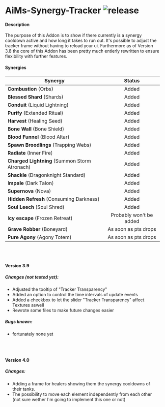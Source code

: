 ﻿# AiMs-Synergy-Tracker ![release](https://img.shields.io/badge/release-v3.9.3-yellow.svg)

#### Description
The purpose of this Addon is to show if there currently is a synergy cooldown active and how long it takes to run out.
It's possible to adjust the tracker frame without having to reload your ui.
Furthermore as of Version 3.8 the core of this Addon has been pretty much entierly rewritten to ensure flexibility with further features.


#### Synergies
| Synergy        | Status       |
| ------------- |:-------------:|
| **Combustion** (Orbs) | Added |
| **Blessed Shard** (Shards) | Added |
| **Conduit** (Liquid Lightning) | Added |
| **Purify** (Extended Ritual) | Added |
| **Harvest** (Healing Seed) | Added |
| **Bone Wall** (Bone Shield) | Added |
| **Blood Funnel** (Blood Altar) | Added |
| **Spawn Broodlings** (Trapping Webs) | Added |
| **Radiate** (Inner Fire) | Added |
| **Charged Lightning** (Summon Storm Atronach) | Added |
| **Shackle** (Dragonknight Standard) | Added |
| **Impale** (Dark Talon) | Added |
| **Supernova** (Nova) | Added |
| **Hidden Refresh** (Consuming Darkness) | Added |
| **Soul Leech** (Soul Shred) | Added |
| **Icy escape** (Frozen Retreat) | Probably won't be added |
| **Grave Robber** (Boneyard) | As soon as pts drops |
| **Pure Agony** (Agony Totem) | As soon as pts drops  |


<br><br>
#### Version 3.9
##### Changes (not tested yet):
- Adjusted the tooltip of "Tracker Transparency"
- Added an option to control the time intervals of update events
- Added a checkbox to let the slider "Tracker Transparency" affect Textures aswell
- Rewrote some files to make future changes easier

##### Bugs known:
- fortunately none yet

<br><br>
#### Version 4.0
##### Changes:
- Adding a frame for healers showing them the synergy cooldowns of their tanks.
- The possibility to move each element independently from each other (not sure wether I'm going to implement this one or not)
